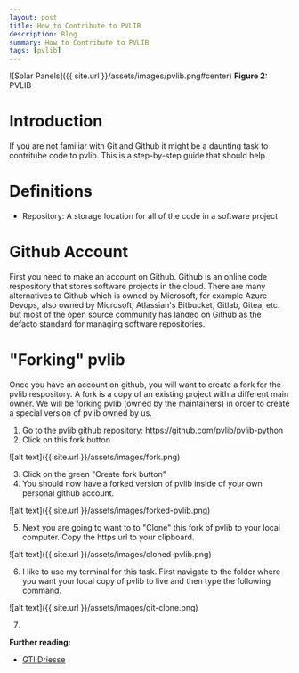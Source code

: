 ```yaml
---
layout: post
title: How to Contribute to PVLIB
description: Blog
summary: How to Contribute to PVLIB
tags: [pvlib]
---
```



![Solar Panels]({{ site.url }}/assets/images/pvlib.png#center)
**Figure 2:**  PVLIB

# Introduction

If you are not familiar with Git and Github it might be a daunting task to contritube code to pvlib.  This is a step-by-step guide that should help.  

# Definitions
- Repository:  A storage location for all of the code in a software project

# Github Account

First you need to make an account on Github.  Github is an online code respository that stores software projects in the cloud.  There are many alternatives to Github which is owned by Microsoft, for example Azure Devops, also owned by Microsoft, Atlassian's Bitbucket, Gitlab, Gitea, etc. but most of the open source community has landed on Github as the defacto standard for managing software repositories.

# "Forking" pvlib
Once you have an account on github, you will want to create a fork for the pvlib respository.  A fork is a copy of an existing project with a different main owner.  We will be forking pvlib (owned by the maintainers) in order to create a special version of pvlib owned by us.

1. Go to the pvlib github repository:  https://github.com/pvlib/pvlib-python
2. Click on this fork button

![alt text]({{ site.url }}/assets/images/fork.png)

3. Click on the green "Create fork button"
4. You should now have a forked version of pvlib inside of your own personal github account.

![alt text]({{ site.url }}/assets/images/forked-pvlib.png)

5. Next you are going to want to to "Clone" this fork of pvlib to your local computer.  Copy the https url to your clipboard.

![alt text]({{ site.url }}/assets/images/cloned-pvlib.png)

6. I like to use my terminal for this task.  First navigate to the folder where you want your local copy of pvlib to live and then type the following command.

![alt text]({{ site.url }}/assets/images/git-clone.png)

7. 





**Further reading:** 
- [GTI Driesse](https://www.sciencedirect.com/science/article/pii/S0038092X23007272)

